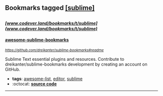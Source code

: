 ## Bookmarks tagged [[sublime]](https://www.codever.land/search?q=[sublime])

_<sup><sup>[www.codever.land/bookmarks/t/sublime](www.codever.land/bookmarks/t/sublime)</sup></sup>_
---
#### [awesome-sublime-bookmarks](https://github.com/dreikanter/sublime-bookmarks#readme)
_<sup>https://github.com/dreikanter/sublime-bookmarks#readme</sup>_

Sublime Text essential plugins and resources. Contribute to dreikanter/sublime-bookmarks development by creating an account on GitHub.
* **tags**: [awesome-list](../tagged/awesome-list.md), [editor](../tagged/editor.md), [sublime](../tagged/sublime.md)
* :octocat: **[source code](https://github.com/dreikanter/sublime-bookmarks#readme)**
---
